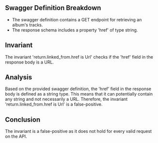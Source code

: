 ## Swagger Definition Breakdown
- The swagger definition contains a GET endpoint for retrieving an album's tracks.
- The response schema includes a property 'href' of type string.

## Invariant
The invariant 'return.linked_from.href is Url' checks if the 'href' field in the response body is a URL.

## Analysis
Based on the provided swagger definition, the 'href' field in the response body is defined as a string type. This means that it can potentially contain any string and not necessarily a URL. Therefore, the invariant 'return.linked_from.href is Url' is a false-positive.

## Conclusion
The invariant is a false-positive as it does not hold for every valid request on the API.
